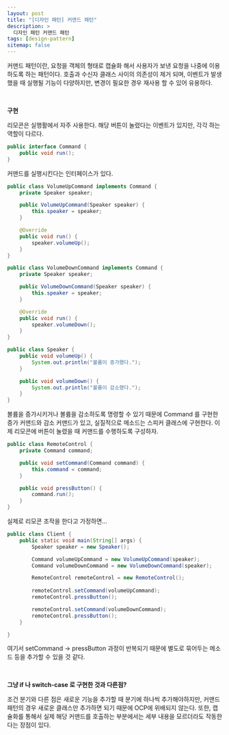 ```yaml
---
layout: post
title: "[디자인 패턴] 커맨드 패턴"
description: >
  디자인 패턴 커맨드 패턴
tags: [design-pattern]
sitemap: false
---
```




커맨드 패턴이란, 요청을 객체의 형태로 캡슐화 해서 사용자가 보낸 요청을 나중에 이용하도록 하는 패턴이다. 호출과 수신자 클래스 사이의 의존성이 제거 되며, 이벤트가 발생했을 때 실행될 기능이 다양하지만, 변경이 필요한 경우 재사용 할 수 있어 유용하다.

<br>

**구현**

리모콘은 실행활에서 자주 사용한다. 해당 버튼이 눌렸다는 이벤트가 있지만, 각각 하는 역할이 다르다.

```java
public interface Command {
	public void run();
}
```

커맨드를 실행시킨다는 인터페이스가 있다.

```java
public class VolumeUpCommand implements Command {
	private Speaker speaker;

	public VolumeUpCommand(Speaker speaker) {
		this.speaker = speaker;
	}

	@Override
	public void run() {
		speaker.volumeUp();
	}
}

public class VolumeDownCommand implements Command {
	private Speaker speaker;

	public VolumeDownCommand(Speaker speaker) {
		this.speaker = speaker;
	}

	@Override
	public void run() {
		speaker.volumeDown();
	}
}

public class Speaker {
	public void volumeUp() {
		System.out.println("볼륨이 증가했다.");
	}

	public void volumeDown() {
		System.out.println("볼륨이 감소했다.");
	}
}
```

볼륨을 증가시키거나 볼륨을 감소하도록 명령할 수 있기 때문에 Command 를 구현한 증가 커맨드와 감소 커맨드가 있고, 실질적으로 메소드는 스피커 클래스에 구현한다. 이제 리모콘에 버튼이 눌렸을 때 커맨드를 수행하도록 구성하자.

```java
public class RemoteControl {
	private Command command;

	public void setCommand(Command command) {
		this.command = command;
	}

	public void pressButton() {
		command.run();
	}
}
```

실제로 리모콘 조작을 한다고 가정하면…

```java
public class Client {
	public static void main(String[] args) {
		Speaker speaker = new Speaker();

		Command volumeUpCommand = new VolumeUpCommand(speaker);
		Command volumeDownCommand = new VolumeDownCommand(speaker);

		RemoteControl remoteControl = new RemoteControl();
		
		remoteControl.setCommand(volumeUpCommand);
		remoteControl.pressButton();

		remoteControl.setCommand(volumeDownCommand);
		remoteControl.pressButton();
	}

}
```

여기서 setCommand → pressButton 과정이 반복되기 때문에 별도로 묶어두는 메소드 등을 추가할 수 있을 것 같다. 

<br>

**그냥 if 나 switch-case 로 구현한 것과 다른점?**

조건 분기와 다른 점은 새로운 기능을 추가할 때 분기에 하나씩 추가해야하지만, 커맨드 패턴의 경우 새로운 클래스만 추가하면 되기 때문에 OCP에 위배되지 않는다. 또한, 캡슐화를 통해서 실제 해당 커맨드를 호출하는 부분에서는 세부 내용을 모르더라도 작동한다는 장점이 있다.

<br>
<br>
